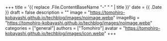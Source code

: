 +++
title = '{{ replace .File.ContentBaseName "-" " " | title }}'
date = {{ .Date }}
draft = false
description = ""
image = "https://tomohiro-kobayashi.github.io/techblog/images/noimage.webp"
imageBig = "https://tomohiro-kobayashi.github.io/techblog/images/noimage.webp"
categories = ["general"]
authors = ["Tomohiro"]
avatar = "https://tomohiro-kobayashi.github.io/techblog/images/icon.webp"
+++

